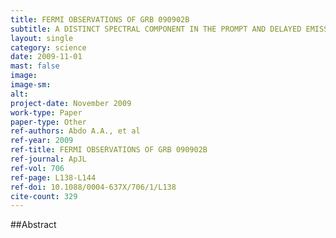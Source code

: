 ```yaml
---
title: FERMI OBSERVATIONS OF GRB 090902B
subtitle: A DISTINCT SPECTRAL COMPONENT IN THE PROMPT AND DELAYED EMISSION
layout: single
category: science
date: 2009-11-01
mast: false
image: 
image-sm: 
alt: 
project-date: November 2009
work-type: Paper
paper-type: Other
ref-authors: Abdo A.A., et al
ref-year: 2009
ref-title: FERMI OBSERVATIONS OF GRB 090902B
ref-journal: ApJL
ref-vol: 706
ref-page: L138-L144
ref-doi: 10.1088/0004-637X/706/1/L138
cite-count: 329
---
```



##Abstract
